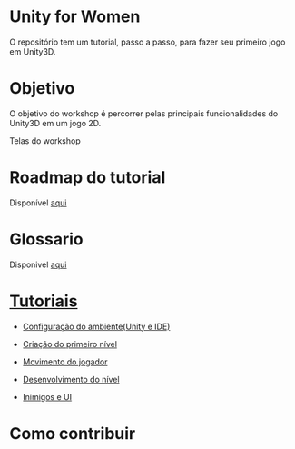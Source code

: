 # Unity for Women

O repositório tem um tutorial, passo a passo, para fazer seu primeiro jogo em Unity3D.


# Objetivo

O objetivo do workshop é percorrer pelas principais funcionalidades do Unity3D  em um jogo 2D. 

Telas do workshop

# Roadmap do tutorial

Disponível [aqui](./RoadmapWorkshop.md)

# Glossario

Disponivel [aqui](./glossario.md)

# [Tutoriais](./tutoriais#tutoriais)

- [Configuração do ambiente(Unity e IDE)](./tutoriais/Ambiente.md)

- [Criação do primeiro nível](./tutoriais/primeiroNivel.md)

- [Movimento do jogador](./tutoriais/movimentoPlayer.md)

- [Desenvolvimento do nível](./tutoriais/Desenvolvendo%20Nível.md)

- [Inimigos e UI](./tutoriais/InimigosUI.md)
  
# Como contribuir
